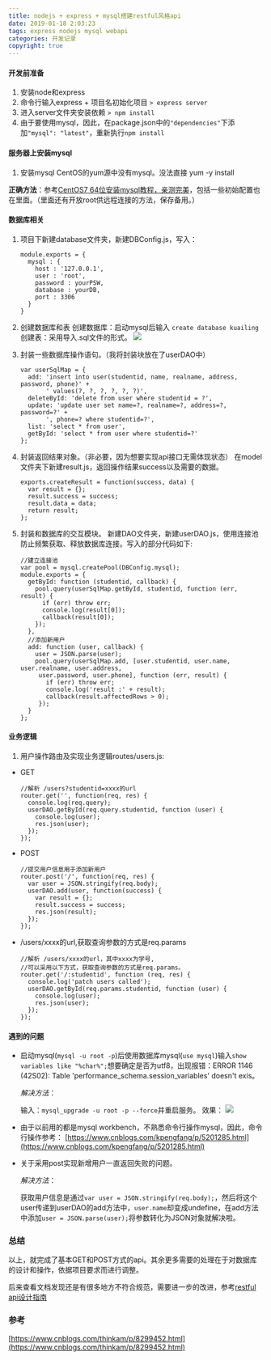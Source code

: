 ```yaml
---
title: nodejs + express + mysql搭建restful风格api
date: 2019-01-18 2:03:23
tags: express nodejs mysql webapi
categories: 开发记录
copyright: true
---
```


#### 开发前准备

1. 安装node和express
2. 命令行输入express + 项目名初始化项目
`> express server`
3. 进入server文件夹安装依赖
`> npm install`
4. 由于要使用mysql，因此，在package.json中的`"dependencies"`下添加`"mysql": "latest"`，重新执行`npm install`

#### 服务器上安装mysql
1. 安装mysql
 CentOS的yum源中没有mysql。没法直接 yum -y install


**正确方法**：参考[CentOS7 64位安装mysql教程，亲测完美](https://blog.csdn.net/a774630093/article/details/79270080)，包括一些初始配置也在里面。（里面还有开放root供远程连接的方法，保存备用。）



#### 数据库相关

1. 项目下新建database文件夹，新建DBConfig.js，写入：
    ```
    module.exports = {
      mysql : {
        host : '127.0.0.1',
        user : 'root',
        password : yourPSW,
        database : yourDB,
        port : 3306
      }
    }
    ```

2. 创建数据库和表
     创建数据库：启动mysql后输入 `create database kuailing`
     创建表：采用导入.sql文件的形式。
     ![](https://i.loli.net/2019/01/16/5c3f1b16529b7.png)

3. 封装一些数据库操作语句。（我将封装块放在了userDAO中）
    ```
    var userSqlMap = {
      add: 'insert into user(studentid, name, realname, address, password, phone)' +
           ' values(?, ?, ?, ?, ?, ?)',
      deleteById: 'delete from user where studentid = ?',
      update: 'update user set name=?, realname=?, address=?, password=?' +
           ', phone=? where studentid=?',
      list: 'select * from user',
      getById: 'select * from user where studentid=?'
    };
    ```

4. 封装返回结果对象。（非必要，因为想要实现api接口无需体现状态）
     在model文件夹下新建result.js，返回操作结果success以及需要的数据。
    ```
    exports.createResult = function(success, data) {
      var result = {};
      result.success = success;
      result.data = data;
      return result;
    };
    ```


5. 封装和数据库的交互模块。
 新建DAO文件夹，新建userDAO.js，使用连接池防止频繁获取、释放数据库连接。写入的部分代码如下: 
    ```
    //建立连接池
    var pool = mysql.createPool(DBConfig.mysql);
    module.exports = {
      getById: function (studentid, callback) {
        pool.query(userSqlMap.getById, studentid, function (err, result) {
          if (err) throw err;
          console.log(result[0]);
          callback(result[0]);
        });
      },
      //添加新用户
      add: function (user, callback) {
        user = JSON.parse(user);
        pool.query(userSqlMap.add, [user.studentid, user.name, user.realname, user.address,
         user.password, user.phone], function (err, result) {
           if (err) throw err;
           console.log('result :' + result);
           callback(result.affectedRows > 0);
         });
      }
    };
    ```


#### 业务逻辑

1. 用户操作路由及实现业务逻辑routes/users.js:

  - GET

    ```
    //解析 /users?studentid=xxxx的url
    router.get('', function(req, res) {
      console.log(req.query);
      userDAO.getById(req.query.studentid, function (user) {
        console.log(user);
        res.json(user);
      });
    });
    ```

  - POST

    ```
    //提交用户信息用于添加新用户
    router.post('/', function(req, res) {
      var user = JSON.stringify(req.body);
      userDAO.add(user, function(success) {
        var result = {};
        result.success = success;
        res.json(result);
      });
    });
    ```

  - /users/xxxx的url,获取查询参数的方式是req.params
  
    ```
    //解析 /users/xxxx的url，其中xxxx为学号,
    //可以采用以下方式，获取查询参数的方式是req.params。
    router.get('/:studentid', function (req, res) {
      console.log('patch users called');
      userDAO.getById(req.params.studentid, function (user) {
        console.log(user);
        res.json(user);
      });
    });
    ```


#### 遇到的问题
- 启动mysql(`mysql -u root -p`)后使用数据库mysql(`use mysql`)输入`show variables like "%char%";`想要确定是否为utf8，出现报错：ERROR 1146 (42S02): Table 'performance_schema.session_variables' doesn't exis。

    *解决方法*：
    
    输入：`mysql_upgrade -u root -p --force`并重启服务。
    效果：
    ![](https://i.loli.net/2019/01/16/5c3f0fa9bf4fd.png)


- 由于以前用的都是mysql workbench，不熟悉命令行操作mysql，因此，命令行操作参考：
[https://www.cnblogs.com/kpengfang/p/5201285.html](https://www.cnblogs.com/kpengfang/p/5201285.html)


- 关于采用post实现新增用户一直返回失败的问题。

    *解决方法*：
    
     获取用户信息是通过`var user = JSON.stringify(req.body);`，然后将这个user传递到userDAO的add方法中，`user.name`却变成undefine，在add方法中添加`user = JSON.parse(user);`将参数转化为JSON对象就解决啦。


### 总结

以上，就完成了基本GET和POST方式的api。其余更多需要的处理在于对数据库的设计和操作，依据项目要求而进行调整。

后来查看文档发现还是有很多地方不符合规范，需要进一步的改进，参考[restful api设计指南](http://www.ruanyifeng.com/blog/2014/05/restful_api.html "restful api设计指南")

### 参考

[https://www.cnblogs.com/thinkam/p/8299452.html](https://www.cnblogs.com/thinkam/p/8299452.html)